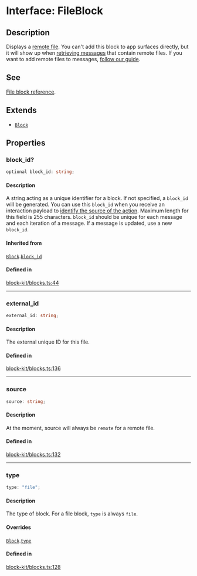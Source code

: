 # Interface: FileBlock

## Description

Displays a [remote file](https://api.slack.com/messaging/files/remote). You can't add this block to
app surfaces directly, but it will show up when [retrieving messages](https://api.slack.com/messaging/retrieving)
that contain remote files. If you want to add remote files to messages,
[follow our guide](https://api.slack.com/messaging/files/remote).

## See

[File block reference](https://api.slack.com/reference/block-kit/blocks#file).

## Extends

- [`Block`](Block.md)

## Properties

### block\_id?

```ts
optional block_id: string;
```

#### Description

A string acting as a unique identifier for a block. If not specified, a `block_id` will be generated.
You can use this `block_id` when you receive an interaction payload to
[identify the source of the action](https://api.slack.com/interactivity/handling#payloads).
Maximum length for this field is 255 characters. `block_id` should be unique for each message and each iteration of
a message. If a message is updated, use a new `block_id`.

#### Inherited from

[`Block`](Block.md).[`block_id`](Block.md#block_id)

#### Defined in

[block-kit/blocks.ts:44](https://github.com/slackapi/node-slack-sdk/blob/c15385ef93ccdde9702f52f7d1f445999203d794/packages/types/src/block-kit/blocks.ts#L44)

***

### external\_id

```ts
external_id: string;
```

#### Description

The external unique ID for this file.

#### Defined in

[block-kit/blocks.ts:136](https://github.com/slackapi/node-slack-sdk/blob/c15385ef93ccdde9702f52f7d1f445999203d794/packages/types/src/block-kit/blocks.ts#L136)

***

### source

```ts
source: string;
```

#### Description

At the moment, source will always be `remote` for a remote file.

#### Defined in

[block-kit/blocks.ts:132](https://github.com/slackapi/node-slack-sdk/blob/c15385ef93ccdde9702f52f7d1f445999203d794/packages/types/src/block-kit/blocks.ts#L132)

***

### type

```ts
type: "file";
```

#### Description

The type of block. For a file block, `type` is always `file`.

#### Overrides

[`Block`](Block.md).[`type`](Block.md#type)

#### Defined in

[block-kit/blocks.ts:128](https://github.com/slackapi/node-slack-sdk/blob/c15385ef93ccdde9702f52f7d1f445999203d794/packages/types/src/block-kit/blocks.ts#L128)
